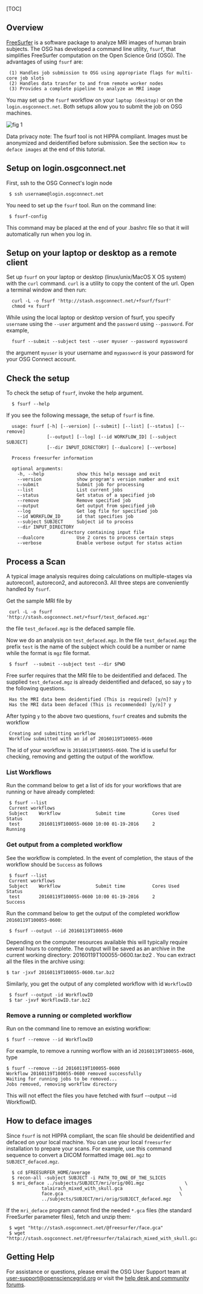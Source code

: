 [title]: - "Image Analysis of Human Brain - Freesurfer Workflow on OSG"
[TOC]
 
## Overview

[FreeSurfer](http://freesurfer.net/) is a software package to analyze MRI images of human brain subjects. The OSG has developed a command line utility, `fsurf`, that simplifies FreeSurfer computation on the Open Science Grid (OSG). The advantages of using  `fsurf` are:

     (1) Handles job submission to OSG using appropriate flags for multi-core job slots
     (2) Handles data transfer to and from remote worker nodes
     (3) Provides a complete pipeline to analyze an MRI image 

You may set up the `fsurf` workflow on your `laptop (desktop)` or on the `login.osgconnect.net`. Both setups allow you to submit the job 
on OSG machines. 

![fig 1](https://raw.githubusercontent.com/OSGConnect/tutorial-FreeSurfer/master/Figs/freesurfer_image_from_net.png )

Data privacy note: The fsurf tool is not HIPPA compliant. Images must be anonymized and deidentified before submission.  See the 
section `How to deface images` at the end of this tutorial.  


##  Setup on login.osgconnect.net

First, ssh to the OSG Connect's login node

     $ ssh username@login.osgconnect.net
     
You need to set up the `fsurf` tool. Run on the command line:

     $ fsurf-config

This command may be placed at the end of your .bashrc file so that it will automatically run when you log in. 

##  Setup on your laptop or desktop as a remote client

Set up `fsurf` on your laptop or desktop (linux/unix/MacOS X OS system) with the `curl` command. `curl` is a utility to copy the content of 
the url. Open a terminal window and then run:

      curl -L -o fsurf 'http://stash.osgconnect.net/+fsurf/fsurf'
      chmod +x fsurf 

While using the local laptop or desktop version of fsurf, you  specify `username` using the `--user` argument and the `password` 
using `--password`.  For example,  

      fsurf --submit --subject test --user myuser --password mypassword

the argument `myuser` is your username and `mypassword` is your password for your OSG Connect account. 

##  Check the setup 

To check the setup of `fsurf`, invoke the help argument. 

      $ fsurf --help

If you see the following message, the setup of `fsurf` is fine. 

      usage: fsurf [-h] [--version] [--submit] [--list] [--status] [--remove]
                   [--output] [--log] [--id WORKFLOW_ID] [--subject SUBJECT]
                   [--dir INPUT_DIRECTORY] [--dualcore] [--verbose]

      Process freesurfer information

      optional arguments:
        -h, --help            show this help message and exit
        --version             show program's version number and exit
        --submit              Submit job for processing
        --list                List current jobs
        --status              Get status of a specified job
        --remove              Remove specified job
        --output              Get output from specified job
        --log                 Get log file for specified job
        --id WORKFLOW_ID      id that specifies job
        --subject SUBJECT     Subject id to process
        --dir INPUT_DIRECTORY
                        directory containing input file
        --dualcore            Use 2 cores to process certain steps
        --verbose             Enable verbose output for status action


##  Process a Scan

A typical image analysis requires doing calculations on multiple-stages via autorecon1, autorecon2, and autorecon3.  All three steps are conveniently handled by `fsurf`. 

Get the sample MRI file by 

     curl -L -o fsurf 'http://stash.osgconnect.net/+fsurf/test_defaced.mgz'

the file `test_defaced.mgz` is the defaced sample file. 

Now we do an analysis on `test_defaced.mgz`. In the file `test_defaced.mgz` the prefix `test` is the name of the subject which could be a number or name while the format  is `mgz` file format.


     $ fsurf  --submit --subject test --dir $PWD

Free surfer requires that the MRI file to be deidentified and defaced. The supplied `test_defaced.mgz` is already deidentified and defaced, so say `y` to the following questions. 

     Has the MRI data been deidentified (This is required) [y/n]? y
     Has the MRI data been defaced (This is recommended) [y/n]? y

After typing `y` to the above two questions, `fsurf` creates and submits the workflow 

     Creating and submitting workflow
     Workflow submitted with an id of 20160119T100055-0600

The id of your workflow is `20160119T100055-0600`. The id is useful for checking, removing and getting the output of the workflow. 


###  List Workflows

Run the command below to get a list of ids for your workflows that are running or have already  completed:

     $ fsurf --list 
     Current workflows
     Subject    Workflow             Submit time          Cores Used      Status    
     test       20160119T100055-0600 10:00 01-19-2016     2               Running   


###  Get output from a completed workflow

See the workflow is completed. In the event of completion, the staus of the workflow should be `Success` as follows

     $ fsurf --list 
     Current workflows
     Subject    Workflow             Submit time          Cores Used      Status    
     test       20160119T100055-0600 10:00 01-19-2016     2               Success   

Run the command below to get the output of the completed workflow `20160119T100055-0600`:
 
     $ fsurf --output --id 20160119T100055-0600

Depending on the computer resources available this will typically require several hours to complete.  The output will be saved as an archive in the current working directory: 20160119T100055-0600.tar.bz2 . You can extract all the files in the archive using: 

    $ tar -jxvf 20160119T100055-0600.tar.bz2
 
 Similarly, you get the output of any completed  workflow with id `WorkflowID` 
 
     $ fsurf --output -id WorkflowID
     $ tar -jxvf WorkflowID.tar.bz2

###  Remove a running or completed workflow

Run on the command line to remove an existing workflow:
   
    $ fsurf --remove --id WorkflowID

For example, to remove a running worflow with an id `20160119T100055-0600`, type

    $ fsurf --remove --id 20160119T100055-0600
    Workflow 20160119T100055-0600 removed successfully
    Waiting for running jobs to be removed...
    Jobs removed, removing workflow directory

This will not effect the files you have fetched with fsurf --output --id WorkflowID.

##  How to deface images 

Since `fsurf` is not HIPPA compliant, the scan file should be deidentified and defaced on your local machine.  You can use your local `freesurfer`
installation to prepare your scans.  For example, use this command sequence to convert a DICOM formatted image `001.mgz` 
to `SUBJECT_defaced.mgz`. 

      $ cd $FREESURFER_HOME/average
      $ recon-all -subject SUBJECT -i PATH_TO_ONE_OF_THE_SLICES
      $ mri_deface ../subjects/SUBJECT/mri/orig/001.mgz               \
                 talairach_mixed_with_skull.gca                     \
                 face.gca                                           \
                 ../subjects/SUBJECT/mri/orig/SUBJECT_defaced.mgz


If the `mri_deface` program cannot find the needed `*.gca` files (the standard FreeSurfer parameter files), fetch and unzip them:

     $ wget "http://stash.osgconnect.net/@freesurfer/face.gca"
     $ wget "http://stash.osgconnect.net/@freesurfer/talairach_mixed_with_skull.gca"

## Getting Help 
For assistance or questions, please email the OSG User Support team  at [user-support@opensciencegrid.org](mailto:user-support@opensciencegrid.org) or visit the [help desk and community forums](http://support.opensciencegrid.org).



